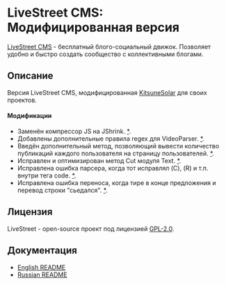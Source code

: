 # LiveStreet CMS: Модифицированная версия

[LiveStreet CMS](http://livestreetcms.ru) - бесплатный блого-социальный движок. Позволяет удобно и быстро создать сообщество с коллективными блогами.

## Описание

Версия LiveStreet CMS, модифицированная [KitsuneSolar](https://kitsune.solar/) для своих проектов.

#### Модификации

* Заменён компрессор JS на JShrink. [*](http://livestreet.ru/blog/tips_and_tricks/18081.html).
* Добавлены дополнительные правила regex для VideoParser. [*](http://livestreet.ru/blog/tips_and_tricks/18041.html).
* Введён дополнительный метод, позволяющий вывести количество публикаций каждого пользователя на страницу пользователей. [*](http://livestreetguide.com/faq/kak-vynesti-kolichestvo-publikaciy-kazhdogo-polzovatelya-na-stranicu-polzovateley.html).
* Исправлен и оптимизирован метод Cut модуля Text. [*](http://livestreetguide.com/dev/ispravlenie-i-optimizaciya-metoda-cut-modulya-text.html).
* Исправлена ошибка парсера, когда тот исправлял (C), (R) и т.п. внутри тега code. [*](http://livestreetguide.com/faq/ispravlenie-oshibki-parsera-kogda-tot-ispravlyal-c-r-i-tp-vnutri-tega-code.html).
* Исправлена ошибка переноса, когда тире в конце предложения и перевод строки "сьедался". [*](http://livestreetguide.com/faq/ispravlenie-oshibki-perenosa-kogda-tire-v-konce-predlozheniya-i-perevod-stroki-sedalsya.html).

## Лицензия

LiveStreet - open-source проект под лицензией [GPL-2.0](http://opensource.org/licenses/GPL-2.0).

## Документация

* [English README](Readme.EN.txt)
* [Russian README](Readme.RU.txt)
